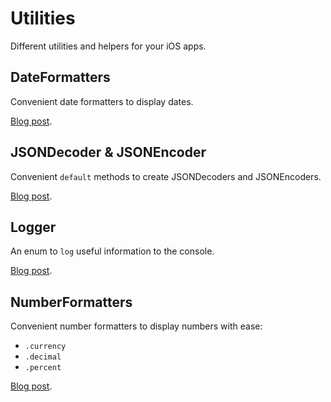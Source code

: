 # Utilities

Different utilities and helpers for your iOS apps.

## DateFormatters

Convenient date formatters to display dates.

[Blog post](https://mdb1.github.io/2023-01-10-new-app-date-formatters/).

## JSONDecoder & JSONEncoder

Convenient `default` methods to create JSONDecoders and JSONEncoders.

[Blog post](https://mdb1.github.io/2023-01-10-new-app-json-encoder-decoder/).

## Logger

An enum to `log` useful information to the console. 

[Blog post](https://mdb1.github.io/2023-05-06-new-app-console-logger/).

## NumberFormatters

Convenient number formatters to display numbers with ease:

* `.currency`
* `.decimal`
* `.percent`

[Blog post](https://mdb1.github.io/2023-06-12-new-app-number-formatters/).
